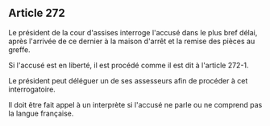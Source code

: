 Article 272
----
Le président de la cour d'assises interroge l'accusé dans le plus bref délai,
après l'arrivée de ce dernier à la maison d'arrêt et la remise des pièces au
greffe.

Si l'accusé est en liberté, il est procédé comme il est dit à l'article 272-1.

Le président peut déléguer un de ses assesseurs afin de procéder à cet
interrogatoire.

Il doit être fait appel à un interprète si l'accusé ne parle ou ne comprend pas
la langue française.
